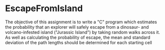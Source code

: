 # EscapeFromIsland
The objective of this assignment is to write a "C" program which estimates the probability that an explorer will safely escape from a dinosaur- and volcano-infested island ("Jurassic Island") by taking random walks across it. As well as calculating the probability of escape, the mean and standard deviation of the path lengths should be determined for each starting cell
